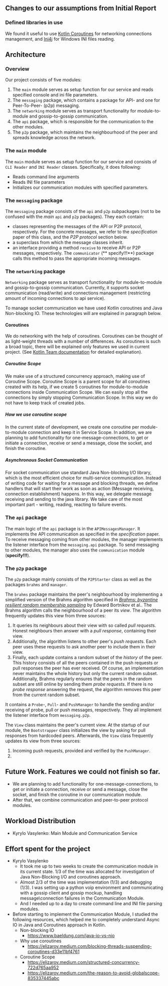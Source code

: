 ## Changes to our assumptions from Initial Report

### Defined libraries in use

We found it useful to use [Kotlin Coroutines](https://kotlinlang.org/docs/coroutines-overview.html) 
for networking connections management, 
and [Ini4j](http://ini4j.sourceforge.net) for Windows INI files reading.


## Architecture

### Overview

Our project consists of five modules:

1. The `main` module serves as setup function for our service and reads specified console and ini file parameters.
1. The `messaging` package, which contains a package for API- and one for Peer-To-Peer- (p2p) messaging.
1. The `networking` module serves as transport functionality for module-to-module and gossip-to-gossip communication.
1. The `api` package, which is responsible for the communication to the other modules.
1. The `p2p` package, which maintains the neighbourhood of the peer and spreads knowledge across the network.

### The `main` module

The `main` module serves as setup function for our service and consists of `CLI Reader` and `INI Reader` classes.
Specifically, it does following:

- Reads command line arguments
- Reads INI file parameters
- Initializes our communication modules with specified parameters.

### The `messaging` package

The `messaging` package consists of the `api` and `p2p` *sub*packages (not to be confused with the *main* `api`
and `p2p` packages). They each contain:

- classes representing the messages of the API or P2P protocol, respectively. For the concrete messages, we refer to
  the *specification* paper of this class, and the *P2P protocol* section below.
- a superclass from which the message classes inherit.
- an interface providing a method `receive` to receive API or P2P messages, respectively. The `communicator` (**
  specify!!!**) package calls this method to pass the appropriate incoming messages.

### The `networking` package

`Networking` package serves as transport functionality for module-to-module and gossip-to-gossip communication.
Currently, it supports socket communication (read/write) and connections management 
(restricting amount of incoming connections to api service).

To manage socket communication we have used Kotlin coroutines and Java Non-blocking IO.
These technologies will are explained in paragraph below.

#### Coroutines

We do networking with the help of coroutines. 
Coroutines can be thought of as light-weight threads with a number of differences.
As coroutines is such a broad topic, there will be explained only features we used in current project.
(See [Kotlin Team documentation](https://kotlinlang.org/docs/coroutines-basics.html#your-first-coroutine) 
for detailed explanation).

##### Coroutine Scope
We make use of a structured concurrency approach, making use of Coroutine Scope. 
Coroutine Scope is a parent scope for all coroutines created with its help, 
if we create 5 coroutines for module-to-module connections inside Communication Scope. 
We can easily stop all the connections by simply stopping Communication Scope.
In this way we do not have to keep track of created jobs.

##### How we use coroutine scope
In the current state of development, 
we create one coroutine per module-to-module connection and keep it in Service Scope.
In addition, we are planning to add functionality for one-message-connections, 
to get or initiate a connection, receive or send a message, close the socket, and finish the coroutine.

##### Asynchronous Socket Communication
For socket communication use standard Java Non-blocking I/O library, 
which is the most efficient choice for multi-service communication. 
Instead of writing code for waiting for a message and blocking threads, 
we define handlers that will start their work as soon as action 
(Message receiving, connection establishment) happens. 
In this way, we delegate message receiving and sending to the java library.
We take care of the most important part - writing, reading, reacting to failure events.

### The `api` package

The main logic of the `api` package is in the `APIMessagesManager`. It implements the API communication as specified in
the *specification* paper.  
To receive messaging coming from other modules, the manager implements the listener interface from the `messaging.api`
package. To send messaging to other modules, the manager also uses the `communication` module (**specify!!!**).

### The `p2p` package

The `p2p` package mainly consists of the `P2PStarter` class as well as the packages `brahms` and `manager`.

The `brahms` package maintains the peer's neighbourhood by implementing a simplified version of the Brahms algorithm
specified in [*Brahms: byzantine resilient random membership sampling*](https://dl.acm.org/doi/10.1145/1400751.1400772)
by Edward Bortnikov et al.. The Brahms algorithm calls the neighbourhood of a peer its *view*. The algorithm frequently
updates this view from three sources:

1. It queries its neighbours about their view with so called *pull request*s. Honest neighbours then answer with a *pull
   response*, containing their view.
2. Additionally, the algorithm listens to other peer's *push request*s. Each peer uses these requests to ask another
   peer to include them in their view.
3. Finally, each update contains a random subset of the *history* of the peer. This history consists of all the peers
   contained in the push requests or pull responses the peer has ever received. Of course, an implementation never
   maintains the whole history but only the current random subset. Additionally, Brahms regularly ensures that the peers
   in the random subset are still online by sending them *probe requests*. If there is no *probe response* answering the
   request, the algorithm removes this peer from the current random subset.

It contains a `Probe`-, `Pull`- and `PushManager` to handle the sending and/or receiving of probe, pull or push
messages, respectively. They all implement the listener interface from `messaging.p2p`.

The `View` class maintains the peer's current view. At the startup of our module, the `Bootstrapper` class initializes
the view by asking for pull responses from hardcoded peers. Afterwards, the `View` class frequently updates its view
from three sources:

1. Incoming push requests, provided and verified by the `PushManager`.
1. 


## Future Work. Features we could not finish so far.

- We are planning to add functionality for one-message-connections, to get or initiate a connection, 
  receive or send a message, close the socket, and finish the coroutine in our communication module.
- After that, we combine communication and peer-to-peer protocol modules.

## Workload Distribution

- Kyrylo Vasylenko: Main Module and Communication Service

## Effort spent for the project

- Kyrylo Vasylenko
    - It took me up to two weeks to create the communication module in its current state.
1/3 of the time was allocated for investigation of Java Non-Blocking I/O and coroutines approach.
    - Almost 2/3 of the time was implementation (1/3) and debugging (1/3). I was setting up a python voip environment and communicating with a gossip client and gossip mockup, handling message\connection failures in the Communication Module.
    - And I needed up to a day to create command line and INI file parsing modules.
- Before starting to implement the Communication Module, I studied the following resources, which helped me to completely understand Async IO in Java and Coroutines approach in Kotlin.
    - Non-blocking IO
        - https://www.baeldung.com/java-io-vs-nio
    - Why use coroutines
        - https://elizarov.medium.com/blocking-threads-suspending-coroutines-d33e11bf4761
    - Coroutine Scope
        - https://elizarov.medium.com/structured-concurrency-722d765aa952
        - https://elizarov.medium.com/the-reason-to-avoid-globalscope-835337445abc
